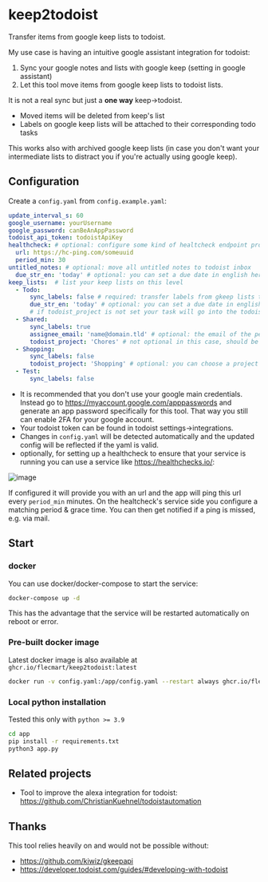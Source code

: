 # keep2todoist

Transfer items from google keep lists to todoist.

My use case is having an intuitive google assistant integration for todoist:

1. Sync your google notes and lists with google keep (setting in google assistant)
2. Let this tool move items from google keep lists to todoist lists.

It is not a real sync but just a **one way** keep->todoist.

- Moved items will be deleted from keep's list
- Labels on google keep lists will be attached to their corresponding todo tasks

This works also with archived google keep lists (in case you don't want your intermediate lists to distract you if you're actually using google keep).

## Configuration

Create a `config.yaml` from `config.example.yaml`:

```yaml
update_interval_s: 60
google_username: yourUsername
google_password: canBeAnAppPassword
todoist_api_token: todoistApiKey
healthcheck: # optional: configure some kind of healtcheck endpoint providing service monitoring, e.g. https://healthchecks.io/
  url: https://hc-ping.com/someuuid
  period_min: 30
untitled_notes: # optional: move all untitled notes to todoist inbox
  due_str_en: 'today' # optional: you can set a due date in english here
keep_lists:  # list your keep lists on this level
  - Todo:
      sync_labels: false # required: transfer labels from gkeep lists to todoist items
      due_str_en: 'today' # optional: you can set a due date in english here
      # if todoist_project is not set your task will go into the todoist inbox
  - Shared:
      sync_labels: true
      assignee_email: 'name@domain.tld' # optional: the email of the person to be assigned, requires todoist_project to be a shared project.
      todoist_project: 'Chores' # not optional in this case, should be a shared project
  - Shopping:
      sync_labels: false
      todoist_project: 'Shopping' # optional: you can choose a project for todoist here
  - Test:
      sync_labels: false
```

- It is recommended that you don't use your google main credentials. Instead go to https://myaccount.google.com/apppasswords and generate an app password specifically for this tool. That way you still can enable 2FA for your google account.
- Your todoist token can be found in todoist settings->integrations.
- Changes in `config.yaml` will be detected automatically and the updated config will be reflected if the yaml is valid.
- optionally, for setting up a healthcheck to ensure that your service is running you can use a service like https://healthchecks.io/:

![image](https://user-images.githubusercontent.com/10167243/192765584-80b1866d-7483-4693-9912-5fa769cbe0c4.png)

If configured it will provide you with an url and the app will ping this url every `period_min` minutes. On the healtcheck's service side you configure a matching period & grace time. You can then get notified if a ping is missed, e.g. via mail.

## Start

### docker

You can use docker/docker-compose to start the service:

```bash
docker-compose up -d
```

This has the advantage that the service will be restarted automatically on reboot or error.

### Pre-built docker image

Latest  docker image is also available at `ghcr.io/flecmart/keep2todoist:latest
`

```bash
docker run -v config.yaml:/app/config.yaml --restart always ghcr.io/flecmart/keep2todoist:latest
```

### Local python installation

Tested this only with `python >= 3.9`

```bash
cd app
pip install -r requirements.txt
python3 app.py
```

## Related projects

- Tool to improve the alexa integration for todoist: https://github.com/ChristianKuehnel/todoistautomation

## Thanks

This tool relies heavily on and would not be possible without:

- https://github.com/kiwiz/gkeepapi
- https://developer.todoist.com/guides/#developing-with-todoist
